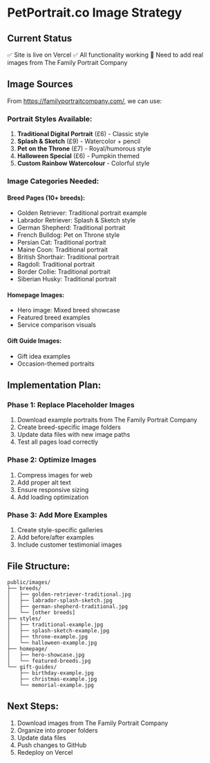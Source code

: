 # PetPortrait.co Image Strategy

## Current Status
✅ Site is live on Vercel
✅ All functionality working
🔄 Need to add real images from The Family Portrait Company

## Image Sources
From https://familyportraitcompany.com/, we can use:

### Portrait Styles Available:
1. **Traditional Digital Portrait** (£6) - Classic style
2. **Splash & Sketch** (£9) - Watercolor + pencil
3. **Pet on the Throne** (£7) - Royal/humorous style
4. **Halloween Special** (£6) - Pumpkin themed
5. **Custom Rainbow Watercolour** - Colorful style

### Image Categories Needed:

#### Breed Pages (10+ breeds):
- Golden Retriever: Traditional portrait example
- Labrador Retriever: Splash & Sketch style
- German Shepherd: Traditional portrait
- French Bulldog: Pet on Throne style
- Persian Cat: Traditional portrait
- Maine Coon: Traditional portrait
- British Shorthair: Traditional portrait
- Ragdoll: Traditional portrait
- Border Collie: Traditional portrait
- Siberian Husky: Traditional portrait

#### Homepage Images:
- Hero image: Mixed breed showcase
- Featured breed examples
- Service comparison visuals

#### Gift Guide Images:
- Gift idea examples
- Occasion-themed portraits

## Implementation Plan:

### Phase 1: Replace Placeholder Images
1. Download example portraits from The Family Portrait Company
2. Create breed-specific image folders
3. Update data files with new image paths
4. Test all pages load correctly

### Phase 2: Optimize Images
1. Compress images for web
2. Add proper alt text
3. Ensure responsive sizing
4. Add loading optimization

### Phase 3: Add More Examples
1. Create style-specific galleries
2. Add before/after examples
3. Include customer testimonial images

## File Structure:
```
public/images/
├── breeds/
│   ├── golden-retriever-traditional.jpg
│   ├── labrador-splash-sketch.jpg
│   ├── german-shepherd-traditional.jpg
│   └── [other breeds]
├── styles/
│   ├── traditional-example.jpg
│   ├── splash-sketch-example.jpg
│   ├── throne-example.jpg
│   └── halloween-example.jpg
├── homepage/
│   ├── hero-showcase.jpg
│   └── featured-breeds.jpg
└── gift-guides/
    ├── birthday-example.jpg
    ├── christmas-example.jpg
    └── memorial-example.jpg
```

## Next Steps:
1. Download images from The Family Portrait Company
2. Organize into proper folders
3. Update data files
4. Push changes to GitHub
5. Redeploy on Vercel


